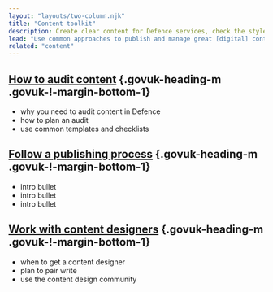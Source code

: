 ```yaml
---
layout: "layouts/two-column.njk"
title: "Content toolkit"
description: Create clear content for Defence services, check the styles you need to use and how to work with content designers."
lead: "Use common approaches to publish and manage great [digital] content across Defence."
related: "content"
---
```


## [How to audit content](/content-toolkit/how-to-audit-content) {.govuk-heading-m .govuk-!-margin-bottom-1}

- why you need to audit content in Defence
- how to plan an audit
- use common templates and checklists

## [Follow a publishing process](/content-toolkit/defence-publishing-process) {.govuk-heading-m .govuk-!-margin-bottom-1}

- intro  bullet 
- intro bullet 
- intro bullet

## [Work with content designers](/content-toolkit/work-with-content-designers) {.govuk-heading-m .govuk-!-margin-bottom-1}

- when to get a content designer
- plan to pair write
- use the content design community

